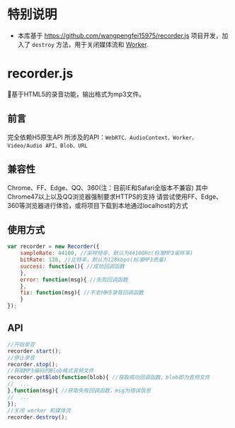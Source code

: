 # 特别说明

- 本库基于 https://github.com/wangpengfei15975/recorder.js 项目开发，加入了 `destroy` 方法，用于关闭媒体流和 [Worker](https://developer.mozilla.org/en-US/docs/Web/API/Worker).

# recorder.js
:microphone:基于HTML5的录音功能，输出格式为mp3文件。
## 前言
完全依赖H5原生API
所涉及的API：`WebRTC、AudioContext、Worker、Video/Audio API、Blob、URL`
## 兼容性
Chrome、FF、Edge、QQ、360(注：目前IE和Safari全版本不兼容)
其中Chrome47以上以及QQ浏览器强制要求HTTPS的支持
请尝试使用FF、Edge、360等浏览器进行体验，或将项目下载到本地通过localhost的方式  
## 使用方式
```js
var recorder = new Recorder({
    sampleRate: 44100, //采样频率，默认为44100Hz(标准MP3采样率)
    bitRate: 128, //比特率，默认为128kbps(标准MP3质量)
    success: function(){ //成功回调函数
    },
    error: function(msg){ //失败回调函数
    },
    fix: function(msg){ //不支持H5录音回调函数
    }
});
```
## API
```js
//开始录音
recorder.start();
//停止录音
recorder.stop();
//获取MP3编码的Blob格式音频文件
recorder.getBlob(function(blob){ //获取成功回调函数，blob即为音频文件
//  ...
},function(msg){ //获取失败回调函数，msg为错误信息
//  ...
});
//关闭 worker 和媒体流
recorder.destroy();
```
